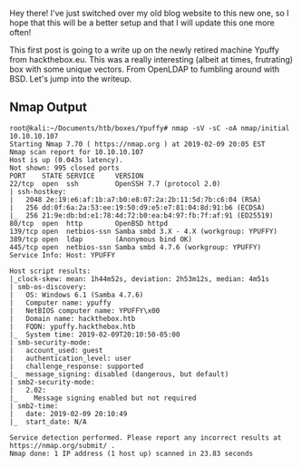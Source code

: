 Hey there! I've just switched over my old blog website to this new one, so I hope that this will be a better setup and that I will update this one more often!

This first post is going to a write up on the newly retired machine Ypuffy from hackthebox.eu. This was a really interesting (albeit at times, frutrating) box with some unique vectors. From OpenLDAP to fumbling around with BSD. Let's jump into the writeup.



Nmap Output
-----------

```shell_session
root@kali:~/Documents/htb/boxes/Ypuffy# nmap -sV -sC -oA nmap/initial 10.10.10.107
Starting Nmap 7.70 ( https://nmap.org ) at 2019-02-09 20:05 EST
Nmap scan report for 10.10.10.107
Host is up (0.043s latency).
Not shown: 995 closed ports
PORT    STATE SERVICE     VERSION
22/tcp  open  ssh         OpenSSH 7.7 (protocol 2.0)
| ssh-hostkey:
|   2048 2e:19:e6:af:1b:a7:b0:e8:07:2a:2b:11:5d:7b:c6:04 (RSA)
|   256 dd:0f:6a:2a:53:ee:19:50:d9:e5:e7:81:04:8d:91:b6 (ECDSA)
|_  256 21:9e:db:bd:e1:78:4d:72:b0:ea:b4:97:fb:7f:af:91 (ED25519)
80/tcp  open  http        OpenBSD httpd
139/tcp open  netbios-ssn Samba smbd 3.X - 4.X (workgroup: YPUFFY)
389/tcp open  ldap        (Anonymous bind OK)
445/tcp open  netbios-ssn Samba smbd 4.7.6 (workgroup: YPUFFY)
Service Info: Host: YPUFFY

Host script results:
|_clock-skew: mean: 1h44m52s, deviation: 2h53m12s, median: 4m51s
| smb-os-discovery:
|   OS: Windows 6.1 (Samba 4.7.6)
|   Computer name: ypuffy
|   NetBIOS computer name: YPUFFY\x00
|   Domain name: hackthebox.htb
|   FQDN: ypuffy.hackthebox.htb
|_  System time: 2019-02-09T20:10:50-05:00
| smb-security-mode:
|   account_used: guest
|   authentication_level: user
|   challenge_response: supported
|_  message_signing: disabled (dangerous, but default)
| smb2-security-mode:
|   2.02:
|_    Message signing enabled but not required
| smb2-time:
|   date: 2019-02-09 20:10:49
|_  start_date: N/A

Service detection performed. Please report any incorrect results at https://nmap.org/submit/ .                                                                              
Nmap done: 1 IP address (1 host up) scanned in 23.83 seconds
```

